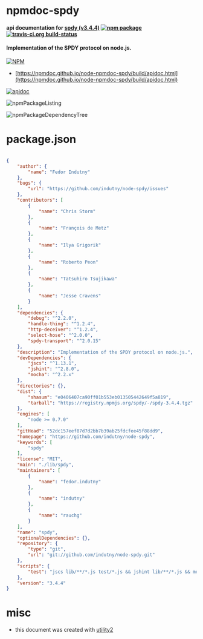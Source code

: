 # npmdoc-spdy

#### api documentation for  [spdy (v3.4.4)](https://github.com/indutny/node-spdy)  [![npm package](https://img.shields.io/npm/v/npmdoc-spdy.svg?style=flat-square)](https://www.npmjs.org/package/npmdoc-spdy) [![travis-ci.org build-status](https://api.travis-ci.org/npmdoc/node-npmdoc-spdy.svg)](https://travis-ci.org/npmdoc/node-npmdoc-spdy)

#### Implementation of the SPDY protocol on node.js.

[![NPM](https://nodei.co/npm/spdy.png?downloads=true&downloadRank=true&stars=true)](https://www.npmjs.com/package/spdy)

- [https://npmdoc.github.io/node-npmdoc-spdy/build/apidoc.html](https://npmdoc.github.io/node-npmdoc-spdy/build/apidoc.html)

[![apidoc](https://npmdoc.github.io/node-npmdoc-spdy/build/screenCapture.buildCi.browser.%252Ftmp%252Fbuild%252Fapidoc.html.png)](https://npmdoc.github.io/node-npmdoc-spdy/build/apidoc.html)

![npmPackageListing](https://npmdoc.github.io/node-npmdoc-spdy/build/screenCapture.npmPackageListing.svg)

![npmPackageDependencyTree](https://npmdoc.github.io/node-npmdoc-spdy/build/screenCapture.npmPackageDependencyTree.svg)



# package.json

```json

{
    "author": {
        "name": "Fedor Indutny"
    },
    "bugs": {
        "url": "https://github.com/indutny/node-spdy/issues"
    },
    "contributors": [
        {
            "name": "Chris Storm"
        },
        {
            "name": "François de Metz"
        },
        {
            "name": "Ilya Grigorik"
        },
        {
            "name": "Roberto Peon"
        },
        {
            "name": "Tatsuhiro Tsujikawa"
        },
        {
            "name": "Jesse Cravens"
        }
    ],
    "dependencies": {
        "debug": "^2.2.0",
        "handle-thing": "^1.2.4",
        "http-deceiver": "^1.2.4",
        "select-hose": "^2.0.0",
        "spdy-transport": "^2.0.15"
    },
    "description": "Implementation of the SPDY protocol on node.js.",
    "devDependencies": {
        "jscs": "^1.13.1",
        "jshint": "^2.8.0",
        "mocha": "^2.2.x"
    },
    "directories": {},
    "dist": {
        "shasum": "e0406407ca90ff01b553eb013505442649f5a819",
        "tarball": "https://registry.npmjs.org/spdy/-/spdy-3.4.4.tgz"
    },
    "engines": [
        "node >= 0.7.0"
    ],
    "gitHead": "52dc157eef87d7d2bb7b39ab25fdcfee45f88dd9",
    "homepage": "https://github.com/indutny/node-spdy",
    "keywords": [
        "spdy"
    ],
    "license": "MIT",
    "main": "./lib/spdy",
    "maintainers": [
        {
            "name": "fedor.indutny"
        },
        {
            "name": "indutny"
        },
        {
            "name": "rauchg"
        }
    ],
    "name": "spdy",
    "optionalDependencies": {},
    "repository": {
        "type": "git",
        "url": "git://github.com/indutny/node-spdy.git"
    },
    "scripts": {
        "test": "jscs lib/**/*.js test/*.js && jshint lib/**/*.js && mocha --reporter=spec test/*-test.js"
    },
    "version": "3.4.4"
}
```



# misc
- this document was created with [utility2](https://github.com/kaizhu256/node-utility2)
